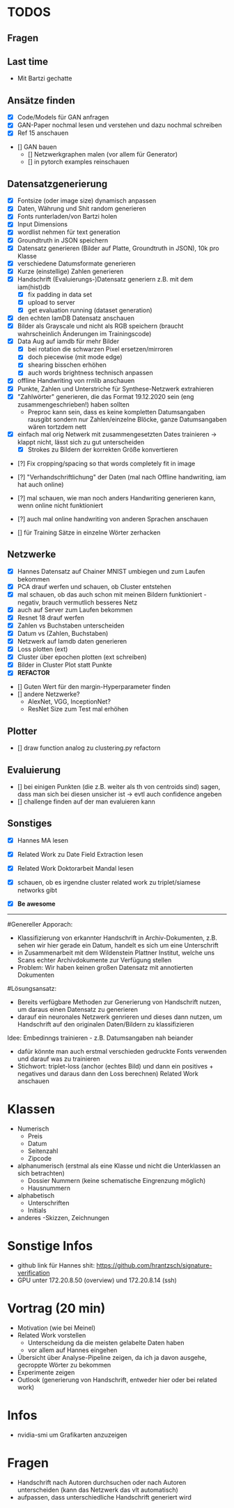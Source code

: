 # TODOS

## Fragen

## Last time
- Mit Bartzi gechatte

## Ansätze finden
- [X] Code/Models für GAN anfragen
- [X] GAN-Paper nochmal lesen und verstehen und dazu nochmal schreiben
- [X] Ref 15 anschauen
- [] GAN bauen
  - [] Netzwerkgraphen malen (vor allem für Generator)
  - [] in pytorch examples reinschauen

## Datensatzgenerierung
- [X] Fontsize (oder image size) dynamisch anpassen
- [X] Daten, Währung und Shit random generieren
- [X] Fonts runterladen/von Bartzi holen
- [X] Input Dimensions
- [X] wordlist nehmen für text generation
- [X] Groundtruth in JSON speichern
- [X] Datensatz generieren (Bilder auf Platte, Groundtruth in JSON), 10k pro Klasse
- [X] verschiedene Datumsformate generieren
- [X] Kurze (einstellige) Zahlen generieren
- [X] Handschrift (Evaluierungs-)Datensatz generiern z.B. mit dem iam(hist)db
  - [X] fix padding in data set
  - [X] upload to server
  - [X] get evaluation running (dataset generation)
- [X] den echten IamDB Datensatz anschauen
- [X] Bilder als Grayscale und nicht als RGB speichern (braucht wahrscheinlich Änderungen im Trainingscode)
- [X] Data Aug auf iamdb für mehr Bilder
  - [X] bei rotation die schwarzen Pixel ersetzen/mirroren
  - [X] doch piecewise (mit mode edge)
  - [X] shearing bisschen erhöhen
  - [X] auch words brightness technisch anpassen
- [X] offline Handwriting von rrnlib anschauen
- [X] Punkte, Zahlen und Unterstriche für Synthese-Netzwerk extrahieren
- [X] "Zahlwörter" generieren, die das Format 19.12.2020 sein (eng zusammengeschrieben!) haben sollten
  - Preproc kann sein, dass es keine kompletten Datumsangaben rausgibt sondern nur Zahlen/einzelne Blöcke, ganze Datumsangaben wären tortzdem nett
- [X] einfach mal orig Netwerk mit zusammengesetzten Dates trainieren -> klappt nicht, lässt sich zu gut unterscheiden
  - [X] Strokes zu Bildern der korrekten Größe konvertieren

- [?] Fix cropping/spacing so that words completely fit in image
- [?] "Verhandschriftlichung" der Daten (mal nach Offline handwriting, iam hat auch online)
- [?] mal schauen, wie man noch anders Handwriting generieren kann, wenn online nicht funktioniert
- [?] auch mal online handwriting von anderen Sprachen anschauen

- [] für Training Sätze in einzelne Wörter zerhacken

## Netzwerke
- [X] Hannes Datensatz auf Chainer MNIST umbiegen und zum Laufen bekommen
- [X] PCA drauf werfen und schauen, ob Cluster entstehen
- [X] mal schauen, ob das auch schon mit meinen Bildern funktioniert - negativ, brauch vermutlich besseres Netz
- [X] auch auf Server zum Laufen bekommen
- [X] Resnet 18 drauf werfen
- [X] Zahlen vs Buchstaben unterscheiden
- [X] Datum vs (Zahlen, Buchstaben)
- [X] Netzwerk auf Iamdb daten generieren
- [X] Loss plotten (ext)
- [X] Cluster über epochen plotten (ext schreiben)
- [X] Bilder in Cluster Plot statt Punkte
- [X] **REFACTOR**

- [] Guten Wert für den margin-Hyperparameter finden
- [] andere Netzwerke?
    - AlexNet, VGG, InceptionNet?
    - ResNet Size zum Test mal erhöhen

## Plotter
- [] draw function analog zu clustering.py refactorn

## Evaluierung
- [] bei einigen Punkten (die z.B. weiter als th von centroids sind) sagen, dass man sich bei diesen unsicher ist -> evtl auch confidence angeben
- [] challenge finden auf der man evaluieren kann

## Sonstiges
- [X] Hannes MA lesen
- [X] Related Work zu Date Field Extraction lesen
- [X] Related Work Doktorarbeit Mandal lesen
- [X] schauen, ob es irgendne cluster related work zu triplet/siamese networks gibt

- [X] **Be awesome**

-------------------------------------

#Genereller Apporach:
- Klassifizierung von erkannter Handschrift in Archiv-Dokumenten, z.B. sehen wir hier gerade ein Datum, handelt es sich um eine Unterschrift
- in Zusammenarbeit mit dem Wildenstein Plattner Institut, welche uns Scans echter Archivdokumente zur Verfügung stellen
- Problem: Wir haben keinen großen Datensatz mit annotierten Dokumenten

#Lösungsansatz:
- Bereits verfügbare Methoden zur Generierung von Handschrift nutzen, um daraus einen Datensatz zu generieren
- darauf ein neuronales Netzwerk genrieren und dieses dann nutzen, um Handschrift auf den originalen Daten/Bildern zu klassifizieren

Idee: Embedinngs trainieren - z.B. Datumsangaben nah beiander
- dafür könnte man auch erstmal verschieden gedruckte Fonts verwenden und darauf was zu trainieren
- Stichwort: triplet-loss (anchor (echtes Bild) und dann ein positives + negatives und daraus dann den Loss berechnen)
Related Work anschauen

# Klassen
- Numerisch
  - Preis
  - Datum
  - Seitenzahl
  - Zipcode
- alphanumerisch (erstmal als eine Klasse und nicht die Unterklassen an sich betrachten)
  - Dossier Nummern (keine schematische Eingrenzung möglich)
  - Hausnummern
- alphabetisch
  - Unterschriften
  - Initials
- anderes
  -Skizzen, Zeichnungen

# Sonstige Infos
- github link für Hannes shit: https://github.com/hrantzsch/signature-verification
- GPU unter 172.20.8.50 (overview) und 172.20.8.14 (ssh)

# Vortrag (20 min)
- Motivation (wie bei Meinel)
- Related Work vorstellen
  - Unterscheidung da die meisten gelabelte Daten haben
  - vor allem auf Hannes eingehen
- Übersicht über Analyse-Pipeline zeigen, da ich ja davon ausgehe, gecroppte Wörter zu bekommen
- Experimente zeigen
- Outlook (generierung von Handschrift, entweder hier oder bei related work)

# Infos
- nvidia-smi um Grafikarten anzuzeigen

# Fragen
- Handschrift nach Autoren durchsuchen oder nach Autoren unterscheiden (kann das Netzwerk das vlt automatisch)
- aufpassen, dass unterschiedliche Handschrift generiert wird

